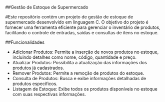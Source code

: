 ##Gestão de Estoque de Supermercado 


#Este repositório contém um projeto de gestão de estoque de supermercado desenvolvido em linguagem C. O objetivo do projeto é fornecer uma ferramenta eficiente para gerenciar o inventário de produtos, facilitando o controle de entradas, saídas e consultas de itens no estoque.

##Funcionalidades

- Adicionar Produtos: Permite a inserção de novos produtos no estoque, incluindo detalhes como nome, código, quantidade e preço.
- Atualizar Produtos: Possibilita a atualização das informações dos produtos já cadastrados.
- Remover Produtos: Permite a remoção de produtos do estoque.
- Consulta de Produtos: Busca e exibe informações detalhadas de produtos específicos.
- Listagem de Estoque: Exibe todos os produtos disponíveis no estoque com suas respectivas informações.
